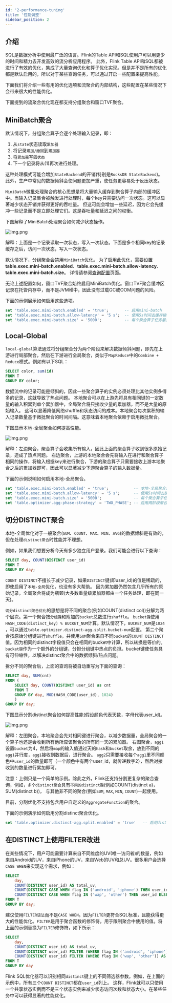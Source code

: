 ```yaml
---
id: '2-performance-tuning'
title: '性能调整'
sidebar_position: 2
---
```


## 介绍

SQL是数据分析中使用最广泛的语言。Flink的Table API和SQL使用户可以用更少的时间和精力去开发高效的流分析应用程序。
此外，Flink Table API和SQL都被进行了有效的优化，集成了大量查询优化和算子优化实现。但是并不是所有的优化都是默认启用的，所以对于某些查询任务，可以通过开启一些配置来提高性能。

下面我们将介绍一些有用的优化选项和流聚合的内部结构，这些配置在某些情况下会带来很大的性能优化。

下面提到的流聚合优化现在都支持分组聚合和窗口TVF聚合。

## MiniBatch聚合

默认情况下，分组聚合算子会逐个处理输入记录，即：

1. 从`state`状态读取`累加器`
2. 将记录`累加/撤回`到`累加器`
3. 将`累加器`写`回状态`
4. 下一个记录将从(1)再次进行处理。

这种处理模式可能会增加`StateBackend`的开销(特别是`RocksDB StateBackend`)。此外，生产中常见的数据倾斜会使问题更加严重，使任务更容易处于反压状态。

`MiniBatch`微批处理聚合的核心思想是将大量输入缓存到聚合算子内部的缓冲区中。当输入记录集合被触发进行处理时，每个key只需要访问一次状态。这可以显著减少状态开销并获得更好的吞吐量。
但这可能会增加一些延迟，因为它会先缓冲一些记录而不是立即处理它们。这是吞吐量和延迟之间的权衡。

下图解释了MiniBatch处理聚合如何减少状态操作。

![img.png](/doc/image/flinksql/mini-batch.png)

解释：上面是一个记录读取一次状态，写入一次状态。下面是多个相同key的记录缓存之后，访问一次状态，写入一次状态。

默认情况下，分组聚合会禁用`MiniBatch`优化。
为了启用此优化，需要设置**table.exec.mini-batch.enabled**、**table.exec.mini-batch.allow-latency**、**table.exec.mini-batch.size**。
详情请参阅[查询配置](1-query-config)页面。

无论上述配置如何，窗口TVF聚合始终启用MiniBatch优化。窗口TVF聚合缓冲区记录在托管内存中，而不是JVM堆中，因此没有过载GC或OOM问题的风险。

下面的示例展示如何启用这些选项。

```sql
set 'table.exec.mini-batch.enabled' = 'true';       -- 启用mini-batch
set 'table.exec.mini-batch.allow-latency' = '5 s';  -- 使用5s时间去缓存输入记录
set 'table.exec.mini-batch.size' = '5000';          -- 每个聚合算子任务最多可以缓存的最大记录数量
```

## Local-Global

`local-global`算法通过将分组聚合分为两个阶段来解决数据倾斜问题，即先在上游进行局部聚合，然后在下游进行全局聚合，类似于`MapReduce`中的`Combine + Reduce`模式。例如有以下SQL：

```sql
SELECT color, sum(id)
FROM T
GROUP BY color;
```

数据流中的记录可能是倾斜的，因此一些聚合算子的实例必须处理比其他实例多得多的记录，这就导致了热点问题。
本地聚合可以在上游先将具有相同键的一定数量的输入积累到单个累加器中，全局聚合将只接收少量的累加器，而不是大量的原始输入。
这可以显著降低网络shuffle和状态访问的成本。本地聚合每次累积的输入记录数量基于微批聚合的时间间隔。这意味着本地聚合依赖于启用微批聚合。

下图显示本地-全局聚合如何提高性能。

![img.png](/doc/image/flinksql/local-global-agg.png)

解释：左边聚合，聚合算子会收集所有输入，因此上面的聚合算子收到很多原始记录，造成了热点问题。
右边聚合，上游的本地聚合会先将输入在进行和聚合算子相同的操作，将输入根据key来进行聚合，下游的聚合算子只需要接收上游本地聚合之后的累加器即可，因此可以显著减少下游聚合算子的输入数据量。

下面的示例说明如何启用本地-全局聚合。

```sql
set 'table.exec.mini-batch.enabled' = 'true';           -- 本地-全局聚合依赖于开启微批聚合
set 'table.exec.mini-batch.allow-latency' = '5 s';      -- 使用5s时间去缓存输入记录
set 'table.exec.mini-batch.size' = '5000';              -- 每个聚合算子任务最多可以缓存的最大记录数量
set 'table.optimizer.agg-phase-strategy' = 'TWO_PHASE'; -- 启用两阶段聚合策略，比如：本地-全局聚合
```

## 切分DISTINCT聚合

本地-全局优化对于一般聚合(`SUM`、`COUNT`、`MAX`、`MIN`、`AVG`)的数据倾斜是有效的，但在处理`distinct聚合`时性能并不理想。

例如，如果我们想要分析今天有多少独立用户登录。我们可能会进行以下查询：

```sql
SELECT day, COUNT(DISTINCT user_id)
FROM T
GROUP BY day;
```

`COUNT DISTINCT`不擅长于减少记录，如果`DISTINCT`键(即user_id)的值是稀疏的，即使启用了`本地-全局`优化，也没有多大帮助。
因为累加器仍然包含几乎所有的原始记录，全局聚合将成为瓶颈(大多数重量级累加器都由一个任务处理，即在同一天)。

`切分distinct聚合优化`的思想是将不同的聚合(例如COUNT(distinct col))分解为两个层次。第一个聚合按`分组键`和附加的`bucket`总数进行`shuffle`。
`bucket键`使用`HASH_CODE(distinct_key) % BUCKET_NUM`计算。默认情况下，`BUCKET_NUM`是`1024`
，可以通过`table.optimizer.distinct-agg.split.bucket-num`配置。
第二个聚合按原始分组键进行`shuffle`，并使用`SUM`聚合来自不同`bucket`的`COUNT DISTINCT`值。因为相同的distinct字段值只会在相同的bucket中计算，所以转换是等价的。
`bucket键`作为一个额外的分组键，分担分组键中热点的负担。bucket键使任务具有可伸缩性，以解决distinct聚合中的数据倾斜/热点问题。

拆分不同的聚合后，上面的查询将被自动重写为下面的查询：

```sql
SELECT day, SUM(cnt)
FROM (
    SELECT day, COUNT(DISTINCT user_id) as cnt
    FROM T
    GROUP BY day, MOD(HASH_CODE(user_id), 1024)
    )
GROUP BY day;
```

下图显示分割distinct聚合如何提高性能(假设颜色代表天数，字母代表user_id)。

![img.png](/doc/image/flinksql/split-distinct.png)

解释：左图聚合，本地聚合会先对相同键进行聚合，以减少数据量，全局聚合的一个算子也还是会收到所有他所应该聚合的所有同一天的累加器。
右图聚合，`agg1`设置`bucket`为4，然后将`map`的输入值通过天的`hash`和`bucket`取余，放到不同的`agg1`并行度，`agg1`接收到数据后，进行聚合。
`agg2`只需要接收每个`agg1`里不同颜色中`user_id`的数量即可（一个颜色中有两个user_id，就传递数字2），然后对接收到的数量进行累加即可。

注意：上例只是一个简单的示例。除此之外，Flink还支持分割更复杂的聚合查询，例如，`多个distinct聚合`具有`不同的distinct键`(例如COUNT(distinct a)， SUM(distinct b))，
与其他非不同的聚合(例如`SUM`, `MAX`, `MIN`, `COUNT`)一起使用。

目前，分割优化不支持包含用户自定义的`AggregateFunction`的聚合。

下面的示例演示如何启用分割distinct聚合优化。

```sql
set 'table.optimizer.distinct-agg.split.enabled' = 'true'   -- 启用distinct聚合分割
```

## 在DISTINCT上使用FILTER改进

在某些情况下，用户可能需要计算来自不同维度的UV(唯一访问者)的数量，例如来自Android的UV，来自iPhone的UV，来自Web的UV和总UV。很多用户会选择`CASE WHEN`来实现这个需求，例如：

```sql
SELECT
    day,
    COUNT(DISTINCT user_id) AS total_uv,
    COUNT(DISTINCT CASE WHEN flag IN ('android', 'iphone') THEN user_id ELSE NULL END) AS app_uv,
    COUNT(DISTINCT CASE WHEN flag IN ('wap', 'other') THEN user_id ELSE NULL END) AS web_uv
FROM T
GROUP BY day;
```

建议使用`FILTER语法`而不是`CASE WHEN`。因为`FILTER`更符合SQL标准，且能获得更大的性能优化。`FILTER`是用于聚合函数的修饰符，用于限制聚合中使用的值。将上面的示例替换为`FILTER`修饰符，如下所示：

```sql
SELECT
    day,
    COUNT(DISTINCT user_id) AS total_uv,
    COUNT(DISTINCT user_id) FILTER (WHERE flag IN ('android', 'iphone')) AS app_uv,
    COUNT(DISTINCT user_id) FILTER (WHERE flag IN ('wap', 'other')) AS web_uv
FROM T
GROUP BY day
```

Flink SQL优化器可以识别相同`distinct`键上的不同筛选器参数。例如，在上面的示例中，所有三个`COUNT DISTINCT`都在`user_id`列上。
这样，Flink就可以只使用一个共享状态实例而不是三个状态实例来减少状态访问次数和状态大小。在某些任务中可以获得显著的性能优化。